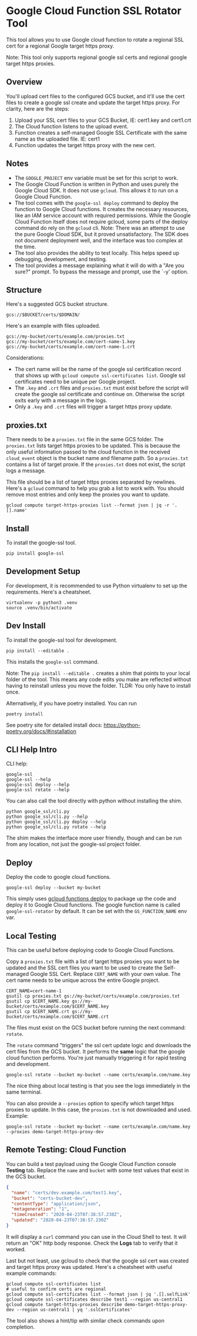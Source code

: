 # Google Cloud Function SSL Rotator Tool

This tool allows you to use Google cloud function to rotate a regional SSL cert for a regional Google target https proxy.

Note: This tool only supports regional google ssl certs and regional google target https proxies.

## Overview

You'll upload cert files to the configured GCS bucket, and it'll use the cert files to create a google ssl create and update the target https proxy. For clarity, here are the steps:

1. Upload your SSL cert files to your GCS Bucket, IE: cert1.key and cert1.crt
2. The Cloud function listens to the upload event.
3. Function creates a self-managed Google SSL Certificate with the same name as the uploaded file. IE: cert1
4. Function updates the target https proxy with the new cert.

## Notes

* The `GOOGLE_PROJECT` env variable must be set for this script to work.
* The Google Cloud Function is written in Python and uses purely the Google Cloud SDK. It does not use `gcloud`. This allows it to run on a Google Cloud Function.
* The tool comes with the `google-ssl deploy` command to deploy the function to Google Cloud functions. It creates the necessary resources, like an IAM service account with required permissions. While the Google Cloud Function itself does not require gcloud, some parts of the deploy command do rely on the `gcloud` cli. Note: There was an attempt to use the pure Google Cloud SDK, but it proved unsatisfactory. The SDK does not document deployment well, and the interface was too complex at the time.
* The tool also provides the ability to test locally. This helps speed up debugging, development, and testing.
* The tool provides a message explaining what it will do with a "Are you sure?" prompt. To bypass the message and prompt, use the `-y' option.

## Structure

Here's a suggested GCS bucket structure.

    gcs://$BUCKET/certs/$DOMAIN/

Here's an example with files uploaded.

    gcs://my-bucket/certs/example.com/proxies.txt
    gcs://my-bucket/certs/example.com/cert-name-1.key
    gcs://my-bucket/certs/example.com/cert-name-1.crt

Considerations:

* The cert name will be the name of the google ssl certification record that shows up with `gcloud compute ssl-certificates list`. Google ssl certificates need to be unique per Google project.
* The `.key` and `.crt` files and `proxies.txt` must exist before the script will create the google ssl certificate and continue on. Otherwise the script exits early with a message in the logs.
* Only a `.key` and `.crt` files will trigger a target https proxy update.

## proxies.txt

There needs to be a `proxies.txt` file in the same GCS folder. The `proxies.txt` lists target https proxies to be updated. This is because the only useful information passed to the cloud function in the received `cloud_event` object is the bucket name and filename path. So a `proxies.txt` contains a list of target proxie. If the `proxies.txt` does not exist, the script logs a message.

This file should be a list of target https proxies separated by newlines. Here's a `gcloud` command to help you grab a list to work with. You should remove most entries and only keep the proxies you want to update.

    gcloud compute target-https-proxies list --format json | jq -r '.[].name'

## Install

To install the google-ssl tool.

    pip install google-ssl

## Development Setup

For development, it is recommended to use Python virtualenv to set up the requirements. Here's a cheatsheet.

    virtualenv -p python3 .venv
    source .venv/bin/activate

## Dev Install

To install the google-ssl tool for development.

    pip install --editable .

This installs the `google-ssl` command.

Note: The `pip install --editable .` creates a shim that points to your local folder of the tool. This means any code edits you make are reflected without having to reinstall unless you move the folder. TLDR: You only have to install once.

Alternatively, if you have poetry installed. You can run

    poetry install

See poetry site for detailed install docs: https://python-poetry.org/docs/#installation

## CLI Help Intro

CLI help:

    google-ssl
    google-ssl --help
    google-ssl deploy --help
    google-ssl rotate --help

You can also call the tool directly with python without installing the shim.

    python google_ssl/cli.py
    python google_ssl/cli.py --help
    python google_ssl/cli.py deploy --help
    python google_ssl/cli.py rotate --help

The shim makes the interface more user friendly, though and can be run from any location, not just the google-ssl project folder.

## Deploy

Deploy the code to google cloud functions.

    google-ssl deploy --bucket my-bucket

This simply uses [gcloud functions deploy](https://cloud.google.com/sdk/gcloud/reference/functions/deploy) to package up the code and deploy it to Google Cloud functions. The google function name is called `google-ssl-rotator` by default. It can be set with the `GS_FUNCTION_NAME` env var.

## Local Testing

This can be useful before deploying code to Google Cloud Functions.

Copy a `proxies.txt` file with a list of target https proxies you want to be updated and the SSL cert files you want to be used to create the Self-managed Google SSL Cert. Replace `CERT_NAME` with your own value. The cert name needs to be unique across the entire Google project.

    CERT_NAME=cert-name-1
    gsutil cp proxies.txt gs://my-bucket/certs/example.com/proxies.txt
    gsutil cp $CERT_NAME.key gs://my-bucket/certs/example.com/$CERT_NAME.key
    gsutil cp $CERT_NAME.crt gs://my-bucket/certs/example.com/$CERT_NAME.crt

The files must exist on the GCS bucket before running the next command: `rotate`.

The `rotate` command "triggers" the ssl cert update logic and downloads the cert files from the GCS bucket. It performs the **same** logic that the google cloud function performs. You're just manually triggering it for rapid testing and development.

    google-ssl rotate --bucket my-bucket --name certs/example.com/name.key

The nice thing about local testing is that you see the logs immediately in the same terminal.

You can also provide a `--proxies` option to specify which target https proxies to update. In this case, the `proxies.txt` is not downloaded and used. Example:

    google-ssl rotate --bucket my-bucket --name certs/example.com/name.key --proxies demo-target-https-proxy-dev

## Remote Testing: Cloud Function

You can build a test payload using the Google Cloud Function console **Testing** tab. Replace the `name` and `bucket` with some test values that exist in the GCS bucket.

```json
{
  "name": "certs/dev.example.com/test1.key",
  "bucket": "certs-bucket-dev",
  "contentType": "application/json",
  "metageneration": "1",
  "timeCreated": "2020-04-23T07:38:57.230Z",
  "updated": "2020-04-23T07:38:57.230Z"
}
```

It will display a `curl` command you can use in the Cloud Shell to test. It will return an "OK" http body response. Check the **Logs** tab to verify that it worked.

Last but not least, use gcloud to check that the google ssl cert was created and target https proxy was updated. Here's a cheatsheet with useful example commands:

    gcloud compute ssl-certificates list
    # useful to confirm certs are regional
    gcloud compute ssl-certificates list --format json | jq '.[].selfLink'
    gcloud compute ssl-certificates describe test1 --region us-central1
    gcloud compute target-https-proxies describe demo-target-https-proxy-dev --region us-central1 | yq '.sslCertificates'

The tool also shows a hint/tip with similar check commands upon completion.
